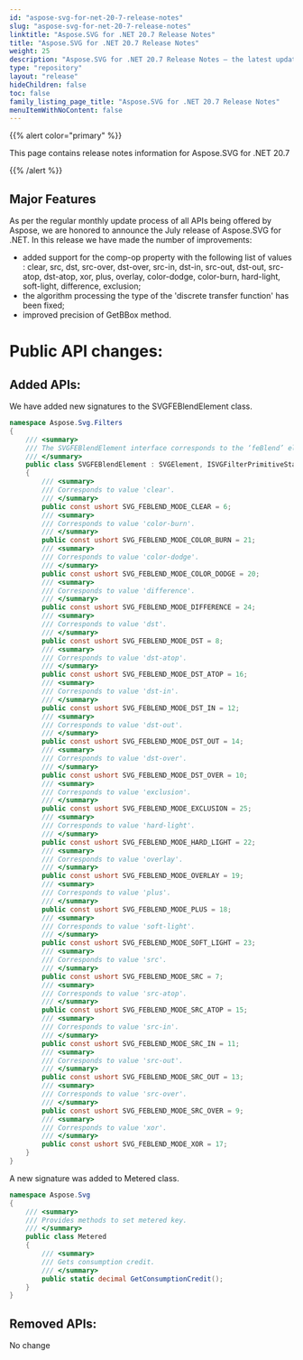 ```yaml
---
id: "aspose-svg-for-net-20-7-release-notes"
slug: "aspose-svg-for-net-20-7-release-notes"
linktitle: "Aspose.SVG for .NET 20.7 Release Notes"
title: "Aspose.SVG for .NET 20.7 Release Notes"
weight: 25
description: "Aspose.SVG for .NET 20.7 Release Notes – the latest updates and fixes."
type: "repository"
layout: "release"
hideChildren: false
toc: false
family_listing_page_title: "Aspose.SVG for .NET 20.7 Release Notes"
menuItemWithNoContent: false
---
```


{{% alert color="primary" %}}

This page contains release notes information for Aspose.SVG for .NET 20.7

{{% /alert %}}
## **Major Features**
As per the regular monthly update process of all APIs being offered by Aspose, we are honored to announce the July release of Aspose.SVG for .NET.
In this release we have made the number of improvements:

- added support for the comp-op property with the following list of values : clear, src, dst, src-over, dst-over, src-in, dst-in, src-out, dst-out, src-atop, dst-atop, xor, plus, overlay, color-dodge, color-burn, hard-light, soft-light, difference, exclusion;
- the algorithm processing the type of the 'discrete transfer function' has been fixed;
- improved precision of GetBBox method.

# **Public API changes:**
## **Added APIs:**
We have added new signatures to the SVGFEBlendElement class.

```csharp
namespace Aspose.Svg.Filters
{
    /// <summary>
    /// The SVGFEBlendElement interface corresponds to the ‘feBlend’ element.
    /// </summary>
    public class SVGFEBlendElement : SVGElement, ISVGFilterPrimitiveStandardAttributes
    {
        /// <summary>
        /// Corresponds to value 'clear'.
        /// </summary>
        public const ushort SVG_FEBLEND_MODE_CLEAR = 6;
        /// <summary>
        /// Corresponds to value 'color-burn'.
        /// </summary>
        public const ushort SVG_FEBLEND_MODE_COLOR_BURN = 21;
        /// <summary>
        /// Corresponds to value 'color-dodge'.
        /// </summary>
        public const ushort SVG_FEBLEND_MODE_COLOR_DODGE = 20;
        /// <summary>
        /// Corresponds to value 'difference'.
        /// </summary>
        public const ushort SVG_FEBLEND_MODE_DIFFERENCE = 24;
        /// <summary>
        /// Corresponds to value 'dst'.
        /// </summary>
        public const ushort SVG_FEBLEND_MODE_DST = 8;
        /// <summary>
        /// Corresponds to value 'dst-atop'.
        /// </summary>
        public const ushort SVG_FEBLEND_MODE_DST_ATOP = 16;
        /// <summary>
        /// Corresponds to value 'dst-in'.
        /// </summary>
        public const ushort SVG_FEBLEND_MODE_DST_IN = 12;
        /// <summary>
        /// Corresponds to value 'dst-out'.
        /// </summary>
        public const ushort SVG_FEBLEND_MODE_DST_OUT = 14;
        /// <summary>
        /// Corresponds to value 'dst-over'.
        /// </summary>
        public const ushort SVG_FEBLEND_MODE_DST_OVER = 10;
        /// <summary>
        /// Corresponds to value 'exclusion'.
        /// </summary>
        public const ushort SVG_FEBLEND_MODE_EXCLUSION = 25;
        /// <summary>
        /// Corresponds to value 'hard-light'.
        /// </summary>
        public const ushort SVG_FEBLEND_MODE_HARD_LIGHT = 22;
        /// <summary>
        /// Corresponds to value 'overlay'.
        /// </summary>
        public const ushort SVG_FEBLEND_MODE_OVERLAY = 19;
        /// <summary>
        /// Corresponds to value 'plus'.
        /// </summary>
        public const ushort SVG_FEBLEND_MODE_PLUS = 18;
        /// <summary>
        /// Corresponds to value 'soft-light'.
        /// </summary>
        public const ushort SVG_FEBLEND_MODE_SOFT_LIGHT = 23;
        /// <summary>
        /// Corresponds to value 'src'.
        /// </summary>
        public const ushort SVG_FEBLEND_MODE_SRC = 7;
        /// <summary>
        /// Corresponds to value 'src-atop'.
        /// </summary>
        public const ushort SVG_FEBLEND_MODE_SRC_ATOP = 15;
        /// <summary>
        /// Corresponds to value 'src-in'.
        /// </summary>
        public const ushort SVG_FEBLEND_MODE_SRC_IN = 11;
        /// <summary>
        /// Corresponds to value 'src-out'.
        /// </summary>
        public const ushort SVG_FEBLEND_MODE_SRC_OUT = 13;
        /// <summary>
        /// Corresponds to value 'src-over'.
        /// </summary>
        public const ushort SVG_FEBLEND_MODE_SRC_OVER = 9;
        /// <summary>
        /// Corresponds to value 'xor'.
        /// </summary>
        public const ushort SVG_FEBLEND_MODE_XOR = 17;
    }
}
```

A new signature was added to Metered class.
```csharp
namespace Aspose.Svg
{
    /// <summary>
    /// Provides methods to set metered key.
    /// </summary>
    public class Metered
    {
        /// <summary>
        /// Gets consumption credit.
        /// </summary>
        public static decimal GetConsumptionCredit();
    }
}
```
## **Removed APIs:**
No change
